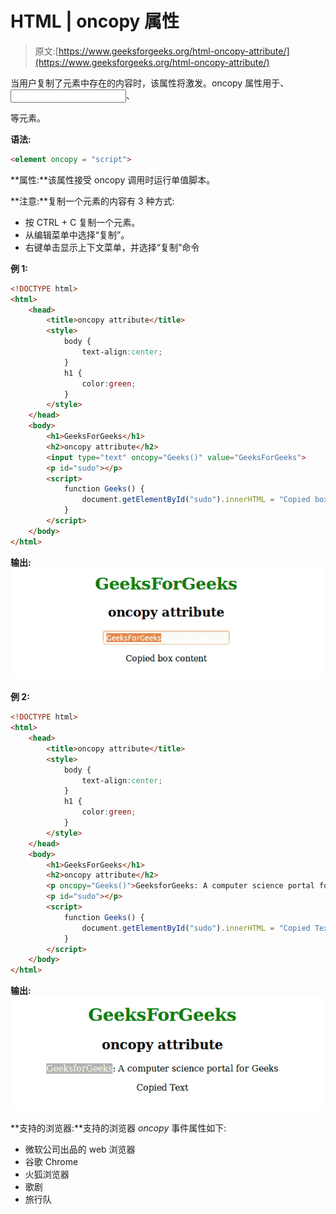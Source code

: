 # HTML | oncopy 属性

> 原文:[https://www.geeksforgeeks.org/html-oncopy-attribute/](https://www.geeksforgeeks.org/html-oncopy-attribute/)

当用户复制了元素中存在的内容时，该属性将激发。oncopy 属性用于、<input>、

等元素。

**语法:**

```html
<element oncopy = "script">
```

**属性:**该属性接受 oncopy 调用时运行单值脚本。

**注意:**复制一个元素的内容有 3 种方式:

*   按 CTRL + C 复制一个元素。
*   从编辑菜单中选择“复制”。
*   右键单击显示上下文菜单，并选择“复制”命令

**例 1:**

```html
<!DOCTYPE html>
<html>
    <head>
        <title>oncopy attribute</title>
        <style>
            body {
                text-align:center;
            }
            h1 {
                color:green;
            }
        </style>
    </head>
    <body>
        <h1>GeeksForGeeks</h1>
        <h2>oncopy attribute</h2>
        <input type="text" oncopy="Geeks()" value="GeeksForGeeks">
        <p id="sudo"></p>
        <script>
            function Geeks() {
                document.getElementById("sudo").innerHTML = "Copied box content"
            }
        </script>
    </body>
</html>                    
```

**输出:**
![](img/5f5146a058d34e266cb3ccb917fc949a.png)

**例 2:**

```html
<!DOCTYPE html>
<html>
    <head>
        <title>oncopy attribute</title>
        <style>
            body {
                text-align:center;
            }
            h1 {
                color:green;
            }
        </style>
    </head>
    <body>
        <h1>GeeksForGeeks</h1>
        <h2>oncopy attribute</h2>
        <p oncopy="Geeks()">GeeksforGeeks: A computer science portal for Geeks</p>
        <p id="sudo"></p>
        <script>
            function Geeks() {
                document.getElementById("sudo").innerHTML = "Copied Text"
            }
        </script>
    </body>
</html>                    
```

**输出:**
![](img/169ff69c2adb755a46de3c91c10374e4.png)

**支持的浏览器:**支持的浏览器 *oncopy* 事件属性如下:

*   微软公司出品的 web 浏览器
*   谷歌 Chrome
*   火狐浏览器
*   歌剧
*   旅行队